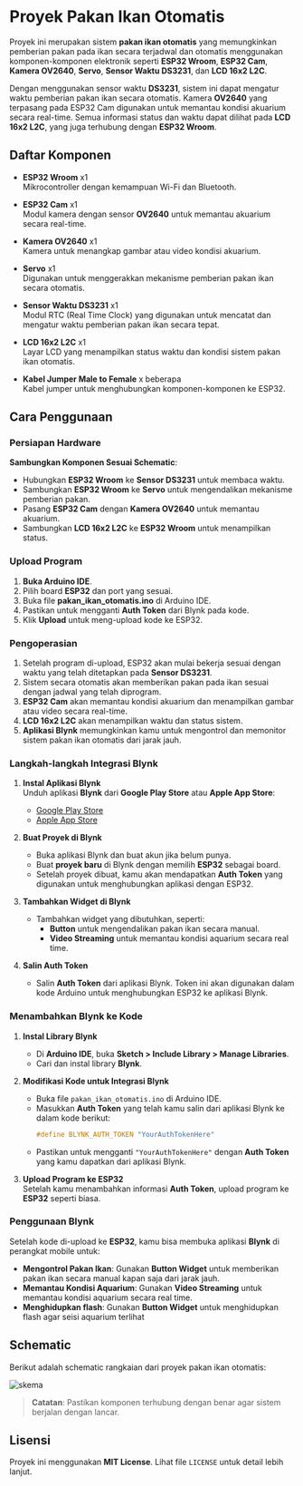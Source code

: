 # Proyek Pakan Ikan Otomatis

Proyek ini merupakan sistem **pakan ikan otomatis** yang memungkinkan pemberian pakan pada ikan secara terjadwal dan otomatis menggunakan komponen-komponen elektronik seperti **ESP32 Wroom**, **ESP32 Cam**, **Kamera OV2640**, **Servo**, **Sensor Waktu DS3231**, dan **LCD 16x2 L2C**.

Dengan menggunakan sensor waktu **DS3231**, sistem ini dapat mengatur waktu pemberian pakan ikan secara otomatis. Kamera **OV2640** yang terpasang pada ESP32 Cam digunakan untuk memantau kondisi akuarium secara real-time. Semua informasi status dan waktu dapat dilihat pada **LCD 16x2 L2C**, yang juga terhubung dengan **ESP32 Wroom**.

## Daftar Komponen ##

- **ESP32 Wroom** x1  
  Mikrocontroller dengan kemampuan Wi-Fi dan Bluetooth.
  
- **ESP32 Cam** x1  
  Modul kamera dengan sensor **OV2640** untuk memantau akuarium secara real-time.
  
- **Kamera OV2640** x1  
  Kamera untuk menangkap gambar atau video kondisi akuarium.

- **Servo** x1  
  Digunakan untuk menggerakkan mekanisme pemberian pakan ikan secara otomatis.

- **Sensor Waktu DS3231** x1  
  Modul RTC (Real Time Clock) yang digunakan untuk mencatat dan mengatur waktu pemberian pakan ikan secara tepat.

- **LCD 16x2 L2C** x1  
  Layar LCD yang menampilkan status waktu dan kondisi sistem pakan ikan otomatis.

- **Kabel Jumper Male to Female** x beberapa  
  Kabel jumper untuk menghubungkan komponen-komponen ke ESP32.



## Cara Penggunaan ##

### Persiapan Hardware ###
**Sambungkan Komponen Sesuai Schematic**:
- Hubungkan **ESP32 Wroom** ke **Sensor DS3231** untuk membaca waktu.
- Sambungkan **ESP32 Wroom** ke **Servo** untuk mengendalikan mekanisme pemberian pakan.
- Pasang **ESP32 Cam** dengan **Kamera OV2640** untuk memantau akuarium.
- Sambungkan **LCD 16x2 L2C** ke **ESP32 Wroom** untuk menampilkan status.

### Upload Program ###
1. **Buka Arduino IDE**.
2. Pilih board **ESP32** dan port yang sesuai.
3. Buka file **pakan_ikan_otomatis.ino** di Arduino IDE.
4. Pastikan untuk mengganti **Auth Token** dari Blynk pada kode.
5. Klik **Upload** untuk meng-upload kode ke ESP32.

### Pengoperasian ###
1. Setelah program di-upload, ESP32 akan mulai bekerja sesuai dengan waktu yang telah ditetapkan pada **Sensor DS3231**.
2. Sistem secara otomatis akan memberikan pakan pada ikan sesuai dengan jadwal yang telah diprogram.
3. **ESP32 Cam** akan memantau kondisi akuarium dan menampilkan gambar atau video secara real-time.
4. **LCD 16x2 L2C** akan menampilkan waktu dan status sistem.
5. **Aplikasi Blynk** memungkinkan kamu untuk mengontrol dan memonitor sistem pakan ikan otomatis dari jarak jauh.

### Langkah-langkah Integrasi Blynk

1. **Instal Aplikasi Blynk**  
   Unduh aplikasi **Blynk** dari **Google Play Store** atau **Apple App Store**:
   - [Google Play Store](https://play.google.com/store/apps/details?id=cc.blynk&hl=en&gl=US)
   - [Apple App Store](https://apps.apple.com/us/app/blynk/id1291731814)

2. **Buat Proyek di Blynk**  
   - Buka aplikasi Blynk dan buat akun jika belum punya.
   - Buat **proyek baru** di Blynk dengan memilih **ESP32** sebagai board.
   - Setelah proyek dibuat, kamu akan mendapatkan **Auth Token** yang digunakan untuk menghubungkan aplikasi dengan ESP32.

3. **Tambahkan Widget di Blynk**  
   - Tambahkan widget yang dibutuhkan, seperti:
     - **Button** untuk mengendalikan pakan ikan secara manual.
     - **Video Streaming** untuk memantau kondisi aquarium secara real time.
   
4. **Salin Auth Token**  
   - Salin **Auth Token** dari aplikasi Blynk. Token ini akan digunakan dalam kode Arduino untuk menghubungkan ESP32 ke aplikasi Blynk.

### Menambahkan Blynk ke Kode

1. **Instal Library Blynk**  
   - Di **Arduino IDE**, buka **Sketch > Include Library > Manage Libraries**.
   - Cari dan instal library **Blynk**.

2. **Modifikasi Kode untuk Integrasi Blynk**  
   - Buka file `pakan_ikan_otomatis.ino` di Arduino IDE.
   - Masukkan **Auth Token** yang telah kamu salin dari aplikasi Blynk ke dalam kode berikut:
     ```cpp
     #define BLYNK_AUTH_TOKEN "YourAuthTokenHere"
     ```
   - Pastikan untuk mengganti `"YourAuthTokenHere"` dengan **Auth Token** yang kamu dapatkan dari aplikasi Blynk.

3. **Upload Program ke ESP32**  
   Setelah kamu menambahkan informasi **Auth Token**, upload program ke **ESP32** seperti biasa.

### Penggunaan Blynk

Setelah kode di-upload ke **ESP32**, kamu bisa membuka aplikasi **Blynk** di perangkat mobile untuk:

- **Mengontrol Pakan Ikan**: Gunakan **Button Widget** untuk memberikan pakan ikan secara manual kapan saja dari jarak jauh.
- **Memantau Kondisi Aquarium**: Gunakan **Video Streaming** untuk memantau kondisi aquarium secara real time.
- **Menghidupkan flash**: Gunakan **Button Widget** untuk menghidupkan flash agar seisi aquarium terlihat

## Schematic ##

Berikut adalah schematic rangkaian dari proyek pakan ikan otomatis:

![skema](https://github.com/user-attachments/assets/f03115a8-cfc9-483d-adb4-57a7b51cae2f)


> **Catatan**: Pastikan komponen terhubung dengan benar agar sistem berjalan dengan lancar.

## Lisensi

Proyek ini menggunakan **MIT License**. Lihat file `LICENSE` untuk detail lebih lanjut.

